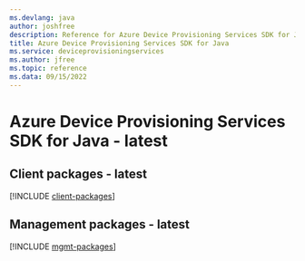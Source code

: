 ```yaml
---
ms.devlang: java
author: joshfree
description: Reference for Azure Device Provisioning Services SDK for Java
title: Azure Device Provisioning Services SDK for Java
ms.service: deviceprovisioningservices
ms.author: jfree
ms.topic: reference
ms.data: 09/15/2022
---
```

# Azure Device Provisioning Services SDK for Java - latest

## Client packages - latest
[!INCLUDE [client-packages](device-provisioning-services-client-index.md)]
## Management packages - latest
[!INCLUDE [mgmt-packages](device-provisioning-services-mgmt-index.md)]